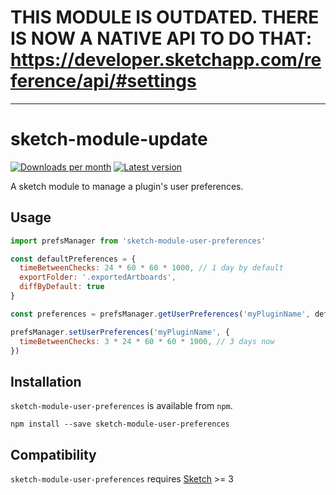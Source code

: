 # THIS MODULE IS OUTDATED. THERE IS NOW A NATIVE API TO DO THAT: https://developer.sketchapp.com/reference/api/#settings

---

# sketch-module-update

[![Downloads per month](https://img.shields.io/npm/dm/sketch-module-user-preferences.svg?maxAge=2592000)](https://www.npmjs.com/package/sketch-module-user-preferences/)
[![Latest version](https://img.shields.io/npm/v/sketch-module-user-preferences.svg?maxAge=3600)](https://www.npmjs.com/package/sketch-module-user-preferences/)

A sketch module to manage a plugin's user preferences.

## Usage

```javascript
import prefsManager from 'sketch-module-user-preferences'

const defaultPreferences = {
  timeBetweenChecks: 24 * 60 * 60 * 1000, // 1 day by default
  exportFolder: '.exportedArtboards',
  diffByDefault: true
}

const preferences = prefsManager.getUserPreferences('myPluginName', defaultPreferences)

prefsManager.setUserPreferences('myPluginName', {
  timeBetweenChecks: 3 * 24 * 60 * 60 * 1000, // 3 days now
})

```

## Installation
`sketch-module-user-preferences` is available from `npm`.

```shell
npm install --save sketch-module-user-preferences
```

## Compatibility
`sketch-module-user-preferences` requires [Sketch](http://sketchapp.com/) >= 3
